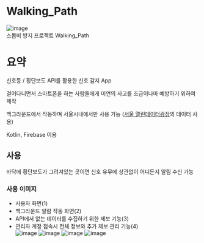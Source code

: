 # Walking_Path
![image](https://user-images.githubusercontent.com/29244603/122158497-bcf58780-cea7-11eb-9185-7eb11b11050f.png)<br>
스몸비 방지 프로젝트 Walking_Path

# 요약
신호등 / 횡단보도 API를 활용한 신호 감지 App 

걸어다니면서 스마트폰을 하는 사람들에게 미연의 사고를 조금이나마 예방하기 위하여 제작 

백그라운드에서 작동하며 서울시내에서만 사용 가능 ([서울 열린데이터광장](https://data.seoul.go.kr/)의 데이터 사용)

Kotlin, Firebase 이용

## 사용
바닥에 횡단보도가 그려져있는 곳이면 신호 유무에 상관없이 어디든지 알림 수신 가능 <br>

### 사용 이미지
- 사용자 화면(1)
- 백그라운드 알람 작동 화면(2)
- API에서 없는 데이터를 수집하기 위한 제보 기능(3)
- 관리자 계정 접속시 전체 정보와 추가 제보 관리 기능(4)<br>
![image](https://user-images.githubusercontent.com/29244603/122158558-dac2ec80-cea7-11eb-8965-5db2ed07e972.png)
![image](https://user-images.githubusercontent.com/29244603/122158567-ddbddd00-cea7-11eb-8573-5cb2f6db92fc.png)
![image](https://user-images.githubusercontent.com/29244603/122158583-e4e4eb00-cea7-11eb-9674-ff520f3185d7.png)
![image](https://user-images.githubusercontent.com/29244603/122158597-e9110880-cea7-11eb-9270-90d82b52eb7b.png)
